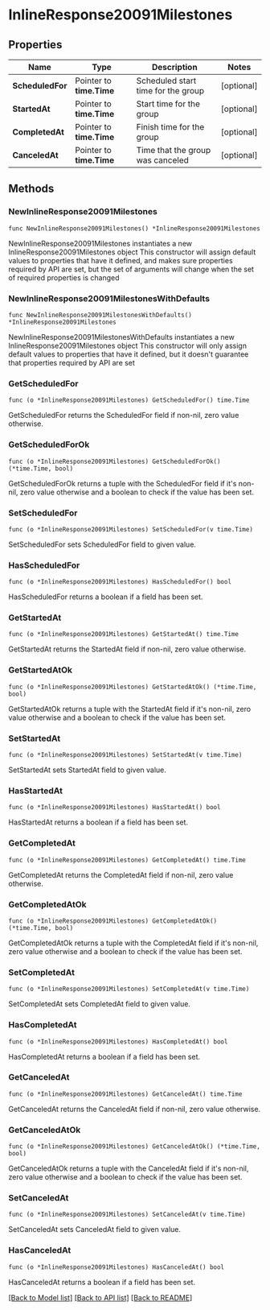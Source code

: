 # InlineResponse20091Milestones

## Properties

Name | Type | Description | Notes
------------ | ------------- | ------------- | -------------
**ScheduledFor** | Pointer to **time.Time** | Scheduled start time for the group | [optional] 
**StartedAt** | Pointer to **time.Time** | Start time for the group | [optional] 
**CompletedAt** | Pointer to **time.Time** | Finish time for the group | [optional] 
**CanceledAt** | Pointer to **time.Time** | Time that the group was canceled | [optional] 

## Methods

### NewInlineResponse20091Milestones

`func NewInlineResponse20091Milestones() *InlineResponse20091Milestones`

NewInlineResponse20091Milestones instantiates a new InlineResponse20091Milestones object
This constructor will assign default values to properties that have it defined,
and makes sure properties required by API are set, but the set of arguments
will change when the set of required properties is changed

### NewInlineResponse20091MilestonesWithDefaults

`func NewInlineResponse20091MilestonesWithDefaults() *InlineResponse20091Milestones`

NewInlineResponse20091MilestonesWithDefaults instantiates a new InlineResponse20091Milestones object
This constructor will only assign default values to properties that have it defined,
but it doesn't guarantee that properties required by API are set

### GetScheduledFor

`func (o *InlineResponse20091Milestones) GetScheduledFor() time.Time`

GetScheduledFor returns the ScheduledFor field if non-nil, zero value otherwise.

### GetScheduledForOk

`func (o *InlineResponse20091Milestones) GetScheduledForOk() (*time.Time, bool)`

GetScheduledForOk returns a tuple with the ScheduledFor field if it's non-nil, zero value otherwise
and a boolean to check if the value has been set.

### SetScheduledFor

`func (o *InlineResponse20091Milestones) SetScheduledFor(v time.Time)`

SetScheduledFor sets ScheduledFor field to given value.

### HasScheduledFor

`func (o *InlineResponse20091Milestones) HasScheduledFor() bool`

HasScheduledFor returns a boolean if a field has been set.

### GetStartedAt

`func (o *InlineResponse20091Milestones) GetStartedAt() time.Time`

GetStartedAt returns the StartedAt field if non-nil, zero value otherwise.

### GetStartedAtOk

`func (o *InlineResponse20091Milestones) GetStartedAtOk() (*time.Time, bool)`

GetStartedAtOk returns a tuple with the StartedAt field if it's non-nil, zero value otherwise
and a boolean to check if the value has been set.

### SetStartedAt

`func (o *InlineResponse20091Milestones) SetStartedAt(v time.Time)`

SetStartedAt sets StartedAt field to given value.

### HasStartedAt

`func (o *InlineResponse20091Milestones) HasStartedAt() bool`

HasStartedAt returns a boolean if a field has been set.

### GetCompletedAt

`func (o *InlineResponse20091Milestones) GetCompletedAt() time.Time`

GetCompletedAt returns the CompletedAt field if non-nil, zero value otherwise.

### GetCompletedAtOk

`func (o *InlineResponse20091Milestones) GetCompletedAtOk() (*time.Time, bool)`

GetCompletedAtOk returns a tuple with the CompletedAt field if it's non-nil, zero value otherwise
and a boolean to check if the value has been set.

### SetCompletedAt

`func (o *InlineResponse20091Milestones) SetCompletedAt(v time.Time)`

SetCompletedAt sets CompletedAt field to given value.

### HasCompletedAt

`func (o *InlineResponse20091Milestones) HasCompletedAt() bool`

HasCompletedAt returns a boolean if a field has been set.

### GetCanceledAt

`func (o *InlineResponse20091Milestones) GetCanceledAt() time.Time`

GetCanceledAt returns the CanceledAt field if non-nil, zero value otherwise.

### GetCanceledAtOk

`func (o *InlineResponse20091Milestones) GetCanceledAtOk() (*time.Time, bool)`

GetCanceledAtOk returns a tuple with the CanceledAt field if it's non-nil, zero value otherwise
and a boolean to check if the value has been set.

### SetCanceledAt

`func (o *InlineResponse20091Milestones) SetCanceledAt(v time.Time)`

SetCanceledAt sets CanceledAt field to given value.

### HasCanceledAt

`func (o *InlineResponse20091Milestones) HasCanceledAt() bool`

HasCanceledAt returns a boolean if a field has been set.


[[Back to Model list]](../README.md#documentation-for-models) [[Back to API list]](../README.md#documentation-for-api-endpoints) [[Back to README]](../README.md)


